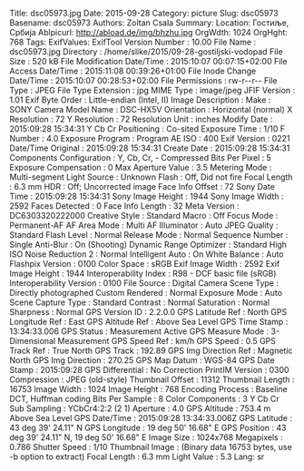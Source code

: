 Title: dsc05973.jpg
Date: 2015-09-28
Category: picture
Slug: dsc05973
Basename: dsc05973
Authors: Zoltan Csala
Summary:
Location: Гостиље, Србија
Ablpicurl: http://abload.de/img/bhzhu.jpg
OrgWdth: 1024
OrgHght: 768
Tags:
ExifValues: ExifTool Version Number : 10.00
            File Name : dsc05973.jpg
            Directory : /home/slike/2015/09-28-gostiljski-vodopad
            File Size : 520 kB
            File Modification Date/Time : 2015:10:07 00:07:15+02:00
            File Access Date/Time : 2015:11:08 00:39:26+01:00
            File Inode Change Date/Time : 2015:10:07 00:28:53+02:00
            File Permissions : rw-r--r--
            File Type : JPEG
            File Type Extension : jpg
            MIME Type : image/jpeg
            JFIF Version : 1.01
            Exif Byte Order : Little-endian (Intel, II)
            Image Description :
            Make : SONY
            Camera Model Name : DSC-HX5V
            Orientation : Horizontal (normal)
            X Resolution : 72
            Y Resolution : 72
            Resolution Unit : inches
            Modify Date : 2015:09:28 15:34:31
            Y Cb Cr Positioning : Co-sited
            Exposure Time : 1/10
            F Number : 4.0
            Exposure Program : Program AE
            ISO : 400
            Exif Version : 0221
            Date/Time Original : 2015:09:28 15:34:31
            Create Date : 2015:09:28 15:34:31
            Components Configuration : Y, Cb, Cr, -
            Compressed Bits Per Pixel : 5
            Exposure Compensation : 0
            Max Aperture Value : 3.5
            Metering Mode : Multi-segment
            Light Source : Unknown
            Flash : Off, Did not fire
            Focal Length : 6.3 mm
            HDR : Off; Uncorrected image
            Face Info Offset : 72
            Sony Date Time : 2015:09:28 15:34:31
            Sony Image Height : 1944
            Sony Image Width : 2592
            Faces Detected : 0
            Face Info Length : 32
            Meta Version : DC6303320222000
            Creative Style : Standard
            Macro : Off
            Focus Mode : Permanent-AF
            AF Area Mode : Multi
            AF Illuminator : Auto
            JPEG Quality : Standard
            Flash Level : Normal
            Release Mode : Normal
            Sequence Number : Single
            Anti-Blur : On (Shooting)
            Dynamic Range Optimizer : Standard
            High ISO Noise Reduction 2 : Normal
            Intelligent Auto : On
            White Balance : Auto
            Flashpix Version : 0100
            Color Space : sRGB
            Exif Image Width : 2592
            Exif Image Height : 1944
            Interoperability Index : R98 - DCF basic file (sRGB)
            Interoperability Version : 0100
            File Source : Digital Camera
            Scene Type : Directly photographed
            Custom Rendered : Normal
            Exposure Mode : Auto
            Scene Capture Type : Standard
            Contrast : Normal
            Saturation : Normal
            Sharpness : Normal
            GPS Version ID : 2.2.0.0
            GPS Latitude Ref : North
            GPS Longitude Ref : East
            GPS Altitude Ref : Above Sea Level
            GPS Time Stamp : 13:34:33.006
            GPS Status : Measurement Active
            GPS Measure Mode : 3-Dimensional Measurement
            GPS Speed Ref : km/h
            GPS Speed : 0.5
            GPS Track Ref : True North
            GPS Track : 192.89
            GPS Img Direction Ref : Magnetic North
            GPS Img Direction : 270.25
            GPS Map Datum : WGS-84
            GPS Date Stamp : 2015:09:28
            GPS Differential : No Correction
            PrintIM Version : 0300
            Compression : JPEG (old-style)
            Thumbnail Offset : 11312
            Thumbnail Length : 16753
            Image Width : 1024
            Image Height : 768
            Encoding Process : Baseline DCT, Huffman coding
            Bits Per Sample : 8
            Color Components : 3
            Y Cb Cr Sub Sampling : YCbCr4:2:2 (2 1)
            Aperture : 4.0
            GPS Altitude : 753.4 m Above Sea Level
            GPS Date/Time : 2015:09:28 13:34:33.006Z
            GPS Latitude : 43 deg 39' 24.11" N
            GPS Longitude : 19 deg 50' 16.68" E
            GPS Position : 43 deg 39' 24.11" N, 19 deg 50' 16.68" E
            Image Size : 1024x768
            Megapixels : 0.786
            Shutter Speed : 1/10
            Thumbnail Image : (Binary data 16753 bytes, use -b option to extract)
            Focal Length : 6.3 mm
            Light Value : 5.3
Lang: sr

